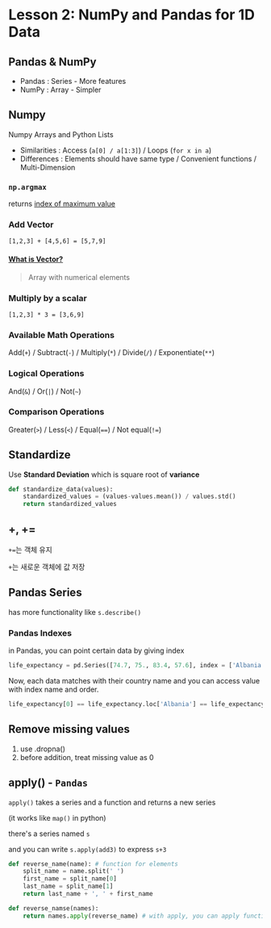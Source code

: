 # Lesson 2: NumPy and Pandas for 1D Data

## Pandas & NumPy

- Pandas : Series - More features
- NumPy : Array - Simpler

## Numpy

Numpy Arrays and Python Lists

- Similarities : Access (`a[0] / a[1:3]`) / Loops (`for x in a`)
- Differences : Elements should have same type / Convenient functions / Multi-Dimension



### `np.argmax`

returns <u>index of maximum value</u>



### Add Vector

`[1,2,3] + [4,5,6] = [5,7,9]`



#### <u>What is Vector?</u>

> Array with numerical elements



### Multiply by a scalar

`[1,2,3] * 3 = [3,6,9]`



### Available Math Operations

Add(`+`) / Subtract(`-`) / Multiply(`*`) / Divide(`/`) / Exponentiate(`**`)



### Logical Operations

And(`&`) / Or(`|`) / Not(`~`)



### Comparison Operations

Greater(`>`) / Less(`<`) / Equal(`==`) / Not equal(`!=`)



## Standardize

Use **Standard Deviation** which is square root of **variance**

```python
def standardize_data(values):
    standardized_values = (values-values.mean()) / values.std()
    return standardized_values
```



## +, +=

`+=`는 객체 유지

`+`는 새로운 객체에 값 저장



## Pandas Series

has more functionality like `s.describe()`



### Pandas Indexes

in Pandas, you can point certain data by giving index

```python
life_expectancy = pd.Series([74.7, 75., 83.4, 57.6], index = ['Albania', 'Algeria', 'Andorra', 'Angola'])
```

Now, each data matches with their country name and you can access value with index name and order.

```python
life_expectancy[0] == life_expectancy.loc['Albania'] == life_expectancy.iloc[0]
```



## Remove missing values

1. use .dropna()
2. before addition, treat missing value as 0



## apply() - `Pandas`

`apply()` takes a series and a function and returns a new series

(it works like `map()` in python)



there's a series named `s`

and you can write `s.apply(add3)` to express `s+3`



```python
def reverse_name(name): # function for elements
    split_name = name.split(' ')
    first_name = split_name[0]
    last_name = split_name[1]
    return last_name + ', ' + first_name

def reverse_namse(names):
    return names.apply(reverse_name) # with apply, you can apply function to each elements
```

